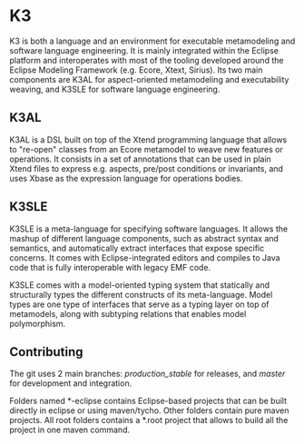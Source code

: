 K3
==

K3 is both a language and an environment for executable metamodeling and software language engineering. It is mainly integrated within the Eclipse platform and interoperates with most of the tooling developed around the Eclipse Modeling Framework (e.g. Ecore, Xtext, Sirius). Its two main components are K3AL for aspect-oriented metamodeling and executability weaving, and K3SLE for software language engineering.

K3AL
----
K3AL is a DSL built on top of the Xtend programming language that allows to "re-open" classes from an Ecore metamodel to weave new features or operations. It consists in a set of annotations that can be used in plain Xtend files to express e.g. aspects, pre/post conditions or invariants, and uses Xbase as the expression language for operations bodies.

K3SLE
-----
K3SLE  is a meta-language for specifying software languages. It allows the mashup of different language components, such as abstract syntax and semantics, and automatically extract interfaces that expose specific concerns. It comes with Eclipse-integrated editors and compiles to Java code that is fully interoperable with legacy EMF code.

K3SLE comes with a model-oriented typing system that statically and structurally types the different constructs of its meta-language. Model types are one type of interfaces that serve as a typing layer on top of metamodels, along with subtyping relations that enables model polymorphism.

Contributing
------------------------
The git uses 2 main branches: *production_stable* for releases, and *master* for development and integration.

Folders named *-eclipse contains Eclipse-based projects that can be built directly in eclipse or using maven/tycho.
Other folders contain pure maven projects.
All root folders contains a *.root project that allows to build all the project in one maven command.
